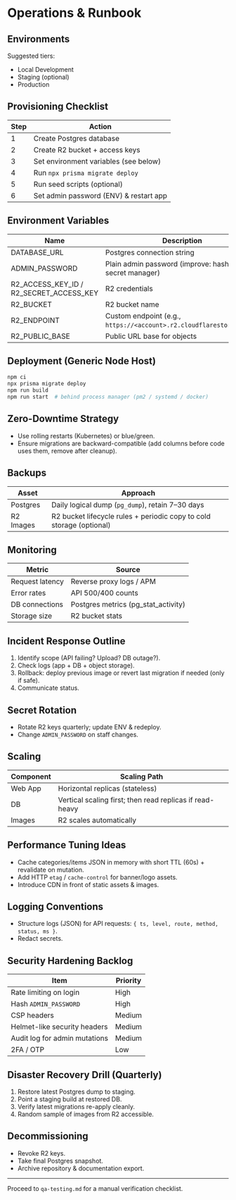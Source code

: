 # Operations & Runbook

## Environments
Suggested tiers:
- Local Development
- Staging (optional)
- Production

## Provisioning Checklist
| Step | Action |
|------|--------|
| 1 | Create Postgres database |
| 2 | Create R2 bucket + access keys |
| 3 | Set environment variables (see below) |
| 4 | Run `npx prisma migrate deploy` |
| 5 | Run seed scripts (optional) |
| 6 | Set admin password (ENV) & restart app |

## Environment Variables
| Name | Description |
|------|-------------|
| DATABASE_URL | Postgres connection string |
| ADMIN_PASSWORD | Plain admin password (improve: hashed + secret manager) |
| R2_ACCESS_KEY_ID / R2_SECRET_ACCESS_KEY | R2 credentials |
| R2_BUCKET | R2 bucket name |
| R2_ENDPOINT | Custom endpoint (e.g., `https://<account>.r2.cloudflarestorage.com`) |
| R2_PUBLIC_BASE | Public URL base for objects |

## Deployment (Generic Node Host)
```bash
npm ci
npx prisma migrate deploy
npm run build
npm run start  # behind process manager (pm2 / systemd / docker)
```

## Zero-Downtime Strategy
- Use rolling restarts (Kubernetes) or blue/green.
- Ensure migrations are backward-compatible (add columns before code uses them, remove after cleanup).

## Backups
| Asset | Approach |
|-------|----------|
| Postgres | Daily logical dump (`pg_dump`), retain 7–30 days |
| R2 Images | R2 bucket lifecycle rules + periodic copy to cold storage (optional) |

## Monitoring
| Metric | Source |
|--------|--------|
| Request latency | Reverse proxy logs / APM |
| Error rates | API 500/400 counts |
| DB connections | Postgres metrics (pg_stat_activity) |
| Storage size | R2 bucket stats |

## Incident Response Outline
1. Identify scope (API failing? Upload? DB outage?).
2. Check logs (app + DB + object storage).
3. Rollback: deploy previous image or revert last migration if needed (only if safe).
4. Communicate status.

## Secret Rotation
- Rotate R2 keys quarterly; update ENV & redeploy.
- Change `ADMIN_PASSWORD` on staff changes.

## Scaling
| Component | Scaling Path |
|-----------|--------------|
| Web App | Horizontal replicas (stateless) |
| DB | Vertical scaling first; then read replicas if read-heavy |
| Images | R2 scales automatically |

## Performance Tuning Ideas
- Cache categories/items JSON in memory with short TTL (60s) + revalidate on mutation.
- Add HTTP `etag` / `cache-control` for banner/logo assets.
- Introduce CDN in front of static assets & images.

## Logging Conventions
- Structure logs (JSON) for API requests: `{ ts, level, route, method, status, ms }`.
- Redact secrets.

## Security Hardening Backlog
| Item | Priority |
|------|----------|
| Rate limiting on login | High |
| Hash `ADMIN_PASSWORD` | High |
| CSP headers | Medium |
| Helmet-like security headers | Medium |
| Audit log for admin mutations | Medium |
| 2FA / OTP | Low |

## Disaster Recovery Drill (Quarterly)
1. Restore latest Postgres dump to staging.
2. Point a staging build at restored DB.
3. Verify latest migrations re-apply cleanly.
4. Random sample of images from R2 accessible.

## Decommissioning
- Revoke R2 keys.
- Take final Postgres snapshot.
- Archive repository & documentation export.

---
Proceed to `qa-testing.md` for a manual verification checklist.
